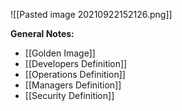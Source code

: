![[Pasted image 20210922152126.png]]

**General Notes:**
* [[Golden Image]]
* [[Developers Definition]]
* [[Operations Definition]]
* [[Managers Definition]]
* [[Security Definition]]